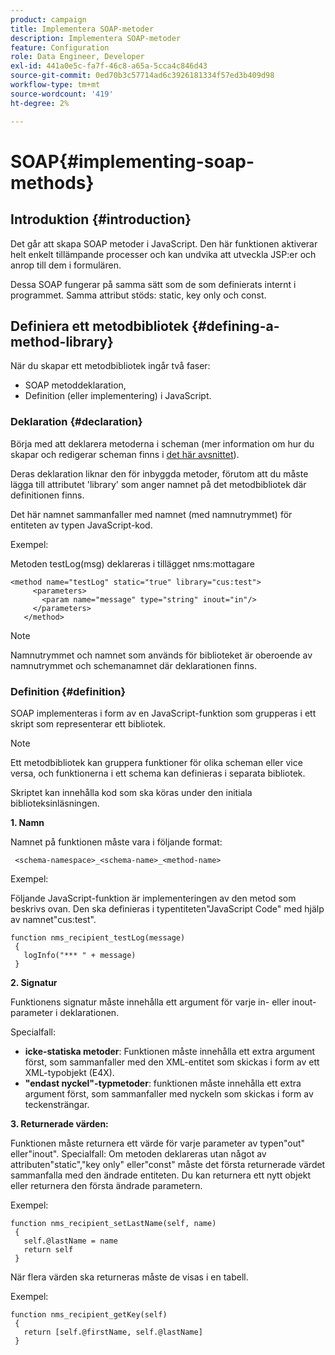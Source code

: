 ```yaml
---
product: campaign
title: Implementera SOAP-metoder
description: Implementera SOAP-metoder
feature: Configuration
role: Data Engineer, Developer
exl-id: 441a0e5c-fa7f-46c8-a65a-5cca4c846d43
source-git-commit: 0ed70b3c57714ad6c3926181334f57ed3b409d98
workflow-type: tm+mt
source-wordcount: '419'
ht-degree: 2%

---
```


# SOAP{#implementing-soap-methods}



## Introduktion {#introduction}

Det går att skapa SOAP metoder i JavaScript. Den här funktionen aktiverar helt enkelt tillämpande processer och kan undvika att utveckla JSP:er och anrop till dem i formulären.

Dessa SOAP fungerar på samma sätt som de som definierats internt i programmet. Samma attribut stöds: static, key only och const.

## Definiera ett metodbibliotek {#defining-a-method-library}

När du skapar ett metodbibliotek ingår två faser:

* SOAP metoddeklaration,
* Definition (eller implementering) i JavaScript.

### Deklaration {#declaration}

Börja med att deklarera metoderna i scheman (mer information om hur du skapar och redigerar scheman finns i [det här avsnittet](../../configuration/using/about-schema-edition.md)).

Deras deklaration liknar den för inbyggda metoder, förutom att du måste lägga till attributet &#39;library&#39; som anger namnet på det metodbibliotek där definitionen finns.

Det här namnet sammanfaller med namnet (med namnutrymmet) för entiteten av typen JavaScript-kod.

Exempel:

Metoden testLog(msg) deklareras i tillägget nms:mottagare

```
<method name="testLog" static="true" library="cus:test">
     <parameters>
       <param name="message" type="string" inout="in"/>
     </parameters>
   </method>
```

>[!NOTE]
>
>Namnutrymmet och namnet som används för biblioteket är oberoende av namnutrymmet och schemanamnet där deklarationen finns.

### Definition {#definition}

SOAP implementeras i form av en JavaScript-funktion som grupperas i ett skript som representerar ett bibliotek.

>[!NOTE]
>
>Ett metodbibliotek kan gruppera funktioner för olika scheman eller vice versa, och funktionerna i ett schema kan definieras i separata bibliotek.

Skriptet kan innehålla kod som ska köras under den initiala biblioteksinläsningen.

**1. Namn**

Namnet på funktionen måste vara i följande format:

```
 <schema-namespace>_<schema-name>_<method-name>
```

Exempel:

Följande JavaScript-funktion är implementeringen av den metod som beskrivs ovan. Den ska definieras i typentiteten&quot;JavaScript Code&quot; med hjälp av namnet&quot;cus:test&quot;.

```
function nms_recipient_testLog(message)
 {
   logInfo("*** " + message)
 }
```

**2. Signatur**

Funktionens signatur måste innehålla ett argument för varje in- eller inout-parameter i deklarationen.

Specialfall:

* **icke-statiska metoder**: Funktionen måste innehålla ett extra argument först, som sammanfaller med den XML-entitet som skickas i form av ett XML-typobjekt (E4X).
* **&quot;endast nyckel&quot;-typmetoder**: funktionen måste innehålla ett extra argument först, som sammanfaller med nyckeln som skickas i form av teckensträngar.

**3. Returnerade värden:**

Funktionen måste returnera ett värde för varje parameter av typen&quot;out&quot; eller&quot;inout&quot;. Specialfall: Om metoden deklareras utan något av attributen&quot;static&quot;,&quot;key only&quot; eller&quot;const&quot; måste det första returnerade värdet sammanfalla med den ändrade entiteten. Du kan returnera ett nytt objekt eller returnera den första ändrade parametern.

Exempel:

```
function nms_recipient_setLastName(self, name)
 {
   self.@lastName = name
   return self
 }
```

När flera värden ska returneras måste de visas i en tabell.

Exempel:

```
function nms_recipient_getKey(self)
 {
   return [self.@firstName, self.@lastName]
 }
```

